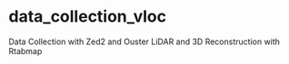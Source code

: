 # data_collection_vloc
Data Collection with Zed2 and Ouster LiDAR and 3D Reconstruction with Rtabmap
